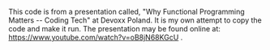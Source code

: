 This code is from a presentation called, "Why Functional Programming Matters -- Coding Tech" at Devoxx Poland. It is my own attempt to copy the code and make it run. 
The presentation may be found online at: https://www.youtube.com/watch?v=oB8jN68KGcU . 
